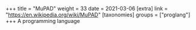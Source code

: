 +++
title = "MuPAD"
weight = 33
date = 2021-03-06
[extra]
link = "https://en.wikipedia.org/wiki/MuPAD"
[taxonomies]
groups = ["proglang"]
+++
A programming language

